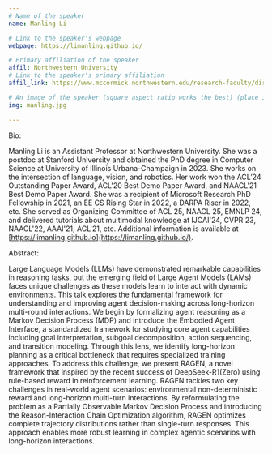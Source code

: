 ```yaml
---
# Name of the speaker
name: Manling Li

# Link to the speaker's webpage
webpage: https://limanling.github.io/

# Primary affiliation of the speaker
affil: Northwestern University
# Link to the speaker's primary affiliation
affil_link: https://www.mccormick.northwestern.edu/research-faculty/directory/profiles/li-manling.html

# An image of the speaker (square aspect ratio works the best) (place in the `assets/img/speakers` directory)
img: manling.jpg

---
```


<!-- Whatever you write below will show up as the speaker's bio -->

 <!-- Manling Li is an assistant professor at the Computer Science department of Northwestern University. Manling obtained her Ph.D. degree in Computer Science at University of Illinois Urbana-Champaign in 2023. -->

Bio:

Manling Li is an Assistant Professor at Northwestern University. She was a postdoc at Stanford University and obtained the PhD degree in Computer Science at University of Illinois Urbana-Champaign in 2023. She works on the intersection of language, vision, and robotics. Her work won the ACL’24 Outstanding Paper Award, ACL'20 Best Demo Paper Award, and NAACL'21 Best Demo Paper Award. She was a recipient of Microsoft Research PhD Fellowship in 2021, an EE CS Rising Star in 2022, a DARPA Riser in 2022, etc. She served as Organizing Committee of ACL 25, NAACL 25, EMNLP 24, and delivered tutorials about multimodal knowledge at IJCAI'24, CVPR'23, NAACL'22, AAAI'21, ACL'21, etc. Additional information is available at [https://limanling.github.io](https://limanling.github.io/).


Abstract:

Large Language Models (LLMs) have demonstrated remarkable capabilities in reasoning tasks, but the emerging field of Large Agent Models (LAMs) faces unique challenges as these models learn to interact with dynamic environments. This talk explores the fundamental framework for understanding and improving agent decision-making across long-horizon multi-round interactions.
We begin by formalizing agent reasoning as a Markov Decision Process (MDP) and introduce the Embodied Agent Interface, a standardized framework for studying core agent capabilities including goal interpretation, subgoal decomposition, action sequencing, and transition modeling. Through this lens, we identify long-horizon planning as a critical bottleneck that requires specialized training approaches. To address this challenge, we present RAGEN, a novel framework that inspired by the recent success of DeepSeek-R1(Zero) using rule-based reward in reinforcement learning. RAGEN tackles two key challenges in real-world agent scenarios: environmental non-deterministic reward and long-horizon multi-turn interactions. By reformulating the problem as a Partially Observable Markov Decision Process and introducing the Reason-Interaction Chain Optimization algorithm, RAGEN optimizes complete trajectory distributions rather than single-turn responses. This approach enables more robust learning in complex agentic scenarios with long-horizon interactions.
